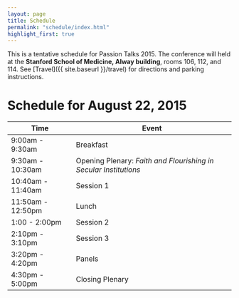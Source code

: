 ```yaml
---
layout: page
title: Schedule
permalink: "schedule/index.html"
highlight_first: true
---
```


This is a tentative schedule for Passion Talks 2015. The conference
will held at the **Stanford School of Medicine, Alway building**,
rooms 106, 112, and 114. See [Travel]({{ site.baseurl }}/travel) for
directions and parking instructions.

# Schedule for August 22, 2015

<table class="table table-striped">
  <thead>
    <tr>
      <th>Time</th>
      <th>Event</th>
    </tr>
  </thead>
  <tbody>
    <tr>
      <td>9:00am - 9:30am</td>
      <td>Breakfast</td>
    </tr>
    <tr>
      <td>9:30am - 10:30am</td>
      <td>Opening Plenary: <em>Faith and Flourishing in Secular Institutions</em></td>
    </tr>
    <tr>
      <td>10:40am - 11:40am</td>
      <td>Session 1</td>
    </tr>
    <tr>
      <td>11:50am - 12:50pm</td>
      <td>Lunch</td>
    </tr>
    <tr>
      <td>1:00 - 2:00pm</td>
      <td>Session 2</td>
    </tr>
    <tr>
      <td>2:10pm - 3:10pm</td>
      <td>Session 3</td>
    </tr>
    <tr>
      <td>3:20pm - 4:20pm</td>
      <td>Panels</td>
    </tr>
    <tr>
      <td>4:30pm - 5:00pm</td>
      <td>Closing Plenary</td>
    </tr>
  </tbody>
</table>

<!-- | Time | Event | -->
<!-- | ------ | ------ | -->
<!-- | 9:00am - 9:30am | Breakfast | -->
<!-- | 9:30am - 10:30am | Opening Plenary: *Faith and Flourishing in Secular Institutions* | -->
<!-- | 10:40am - 11:40am | Session 1 | -->
<!-- | 11:50am - 12:50pm | Lunch | -->
<!-- | 1:00pm - 2:00pm | Session 2 | -->
<!-- | 2:10pm - 3:10pm | Session 3 | -->
<!-- | 3:20pm - 4:20pm | Panels | -->
<!-- | 4:30pm - 5:00pm | Closing Plenary | -->
